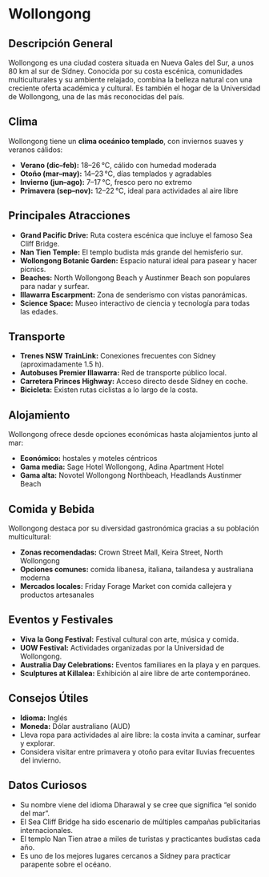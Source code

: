 # Wollongong

## Descripción General
Wollongong es una ciudad costera situada en Nueva Gales del Sur, a unos 80 km al sur de Sídney. Conocida por su costa escénica, comunidades multiculturales y su ambiente relajado, combina la belleza natural con una creciente oferta académica y cultural. Es también el hogar de la Universidad de Wollongong, una de las más reconocidas del país.

## Clima
Wollongong tiene un **clima oceánico templado**, con inviernos suaves y veranos cálidos:

- **Verano (dic–feb):** 18–26 °C, cálido con humedad moderada
- **Otoño (mar–may):** 14–23 °C, días templados y agradables
- **Invierno (jun–ago):** 7–17 °C, fresco pero no extremo
- **Primavera (sep–nov):** 12–22 °C, ideal para actividades al aire libre

## Principales Atracciones
- **Grand Pacific Drive:** Ruta costera escénica que incluye el famoso Sea Cliff Bridge.
- **Nan Tien Temple:** El templo budista más grande del hemisferio sur.
- **Wollongong Botanic Garden:** Espacio natural ideal para pasear y hacer picnics.
- **Beaches:** North Wollongong Beach y Austinmer Beach son populares para nadar y surfear.
- **Illawarra Escarpment:** Zona de senderismo con vistas panorámicas.
- **Science Space:** Museo interactivo de ciencia y tecnología para todas las edades.

## Transporte
- **Trenes NSW TrainLink:** Conexiones frecuentes con Sídney (aproximadamente 1.5 h).
- **Autobuses Premier Illawarra:** Red de transporte público local.
- **Carretera Princes Highway:** Acceso directo desde Sídney en coche.
- **Bicicleta:** Existen rutas ciclistas a lo largo de la costa.

## Alojamiento
Wollongong ofrece desde opciones económicas hasta alojamientos junto al mar:

- **Económico:** hostales y moteles céntricos
- **Gama media:** Sage Hotel Wollongong, Adina Apartment Hotel
- **Gama alta:** Novotel Wollongong Northbeach, Headlands Austinmer Beach

## Comida y Bebida
Wollongong destaca por su diversidad gastronómica gracias a su población multicultural:

- **Zonas recomendadas:** Crown Street Mall, Keira Street, North Wollongong
- **Opciones comunes:** comida libanesa, italiana, tailandesa y australiana moderna
- **Mercados locales:** Friday Forage Market con comida callejera y productos artesanales

## Eventos y Festivales
- **Viva la Gong Festival:** Festival cultural con arte, música y comida.
- **UOW Festival:** Actividades organizadas por la Universidad de Wollongong.
- **Australia Day Celebrations:** Eventos familiares en la playa y en parques.
- **Sculptures at Killalea:** Exhibición al aire libre de arte contemporáneo.

## Consejos Útiles
- **Idioma:** Inglés  
- **Moneda:** Dólar australiano (AUD)  
- Lleva ropa para actividades al aire libre: la costa invita a caminar, surfear y explorar.
- Considera visitar entre primavera y otoño para evitar lluvias frecuentes del invierno.

## Datos Curiosos
- Su nombre viene del idioma Dharawal y se cree que significa “el sonido del mar”.
- El Sea Cliff Bridge ha sido escenario de múltiples campañas publicitarias internacionales.
- El templo Nan Tien atrae a miles de turistas y practicantes budistas cada año.
- Es uno de los mejores lugares cercanos a Sídney para practicar parapente sobre el océano.